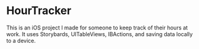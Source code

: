 # HourTracker

This is an iOS project I made for someone to keep track of their hours at work. It uses Storybards, UITableViews, IBActions, and saving data locally to a device.
